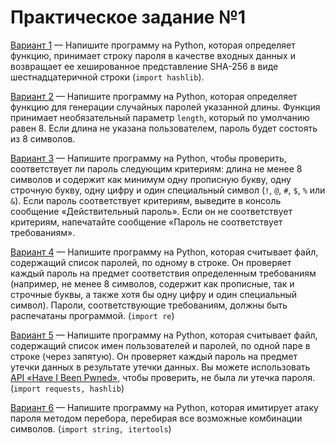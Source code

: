 # Практическое задание №1

[Вариант 1](./v1-hash.py) — Напишите программу на Python, которая определяет функцию, принимает строку пароля в качестве входных данных и возвращает ее хешированное представление SHA-256 в виде шестнадцатеричной строки (`import hashlib`).

[Вариант 2](./other-variants/v2-password_generator.py) — Напишите программу на Python, которая определяет функцию для генерации случайных паролей указанной длины. Функция принимает необязательный параметр `length`, который по умолчанию равен 8. Если длина не указана пользователем, пароль будет состоять из 8 символов.

[Вариант 3](./other-variants/v3-password_policy_check.py) — Напишите программу на Python, чтобы проверить, соответствует ли пароль следующим критериям: длина не менее 8 символов и содержит как минимум одну прописную букву, одну строчную букву, одну цифру и один специальный символ (`!`, `@`, `#`, `$`, `%` или `&`). Если пароль соответствует критериям, выведите в консоль сообщение «Действительный пароль». Если он не соответствует критериям, напечатайте сообщение «Пароль не соответствует требованиям».

[Вариант 4](./other-variants/v4-password_policy_check_file.py) — Напишите программу на Python, которая считывает файл, содержащий список паролей, по одному в строке. Он проверяет каждый пароль на предмет соответствия определенным требованиям (например, не менее 8 символов, содержит как прописные, так и строчные буквы, а также хотя бы одну цифру и один специальный символ). Пароли, соответствующие требованиям, должны быть распечатаны программой. (`import re`)

[Вариант 5](./other-variants/v5-check_haveibeenpwned.py) — Напишите программу на Python, которая считывает файл, содержащий список имен пользователей и паролей, по одной паре в строке (через запятую). Он проверяет каждый пароль на предмет утечки данных в результате утечки данных. Вы можете использовать [API «Have I Been Pwned»](https://haveibeenpwned.com/API/v3), чтобы проверить, не была ли утечка пароля. (`import requests, hashlib`)

[Вариант 6](./other-variants/v6-bruteforcer.py) — Напишите программу на Python, которая имитирует атаку пароля методом перебора, перебирая все возможные комбинации символов. (`import string, itertools`)
